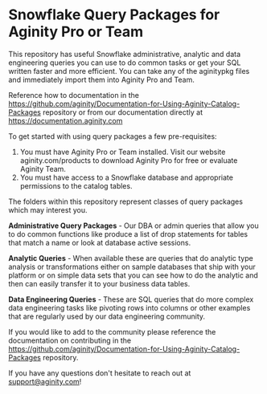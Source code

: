 # Snowflake Query Packages for Aginity Pro or Team

This repository has useful Snowflake administrative, analytic and data engineering queries you can use to do common tasks or get your SQL written faster and more efficient. You can take any of the aginitypkg files and immediately import them into Aginity Pro and Team.

Reference how to documentation in the https://github.com/aginity/Documentation-for-Using-Aginity-Catalog-Packages repository or from our documentation directly at https://documentation.aginity.com


To get started with using query packages a few pre-requisites:

1. You must have Aginity Pro or Team installed.  Visit our website aginity.com/products to download Aginity Pro for free or evaluate Aginity Team. 
2. You must have access to a Snowflake database and appropriate permissions to the catalog tables.

The folders within this repository represent classes of query packages which may interest you.  

**Administrative Query Packages** - Our DBA or admin queries that allow you to do common functions like produce a list of drop statements for tables that match a name or look at database active sessions.

**Analytic Queries** - When available these are queries that do analytic type analysis or transformations either on sample databases that ship with your platform or on simple data sets that you can see how to do the analytic and then can easily transfer it to your business data tables.

**Data Engineering Queries** - These are SQL queries that do more complex data engineering tasks like pivoting rows into columns or other examples that are regularly used by our data engineering community.

If you would like to add to the community please reference the documentation on contributing in the https://github.com/aginity/Documentation-for-Using-Aginity-Catalog-Packages repository.

If you have any questions don't hesitate to reach out at support@aginity.com!


